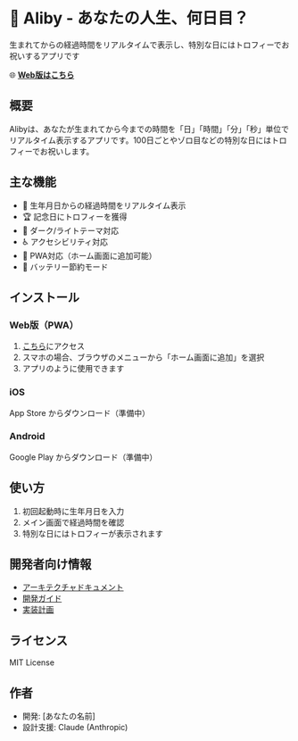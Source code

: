 # 📱 Aliby - あなたの人生、何日目？

生まれてからの経過時間をリアルタイムで表示し、特別な日にはトロフィーでお祝いするアプリです

🌐 **[Web版はこちら](https://kami8ma8810.github.io/aliby-app/)**

## 概要

Alibyは、あなたが生まれてから今までの時間を「日」「時間」「分」「秒」単位でリアルタイム表示するアプリです。100日ごとやゾロ目などの特別な日にはトロフィーでお祝いします。

## 主な機能

- 🎂 生年月日からの経過時間をリアルタイム表示
- 🏆 記念日にトロフィーを獲得
- 🌙 ダーク/ライトテーマ対応
- ♿ アクセシビリティ対応
- 📱 PWA対応（ホーム画面に追加可能）
- 🔋 バッテリー節約モード

## インストール

### Web版（PWA）
1. [こちら](https://yourusername.github.io/aliby-app/)にアクセス
2. スマホの場合、ブラウザのメニューから「ホーム画面に追加」を選択
3. アプリのように使用できます

### iOS
App Store からダウンロード（準備中）

### Android
Google Play からダウンロード（準備中）

## 使い方

1. 初回起動時に生年月日を入力
2. メイン画面で経過時間を確認
3. 特別な日にはトロフィーが表示されます

## 開発者向け情報

- [アーキテクチャドキュメント](./ARCHITECTURE.md)
- [開発ガイド](./DEVELOPMENT.md)
- [実装計画](./IMPLEMENTATION_PLAN.md)

## ライセンス

MIT License

## 作者

- 開発: [あなたの名前]
- 設計支援: Claude (Anthropic)
